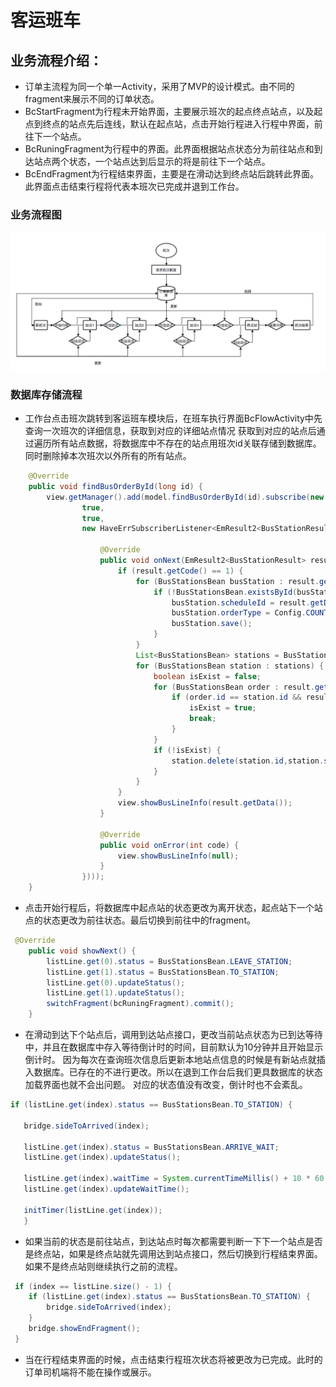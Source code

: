 # 客运班车
## 业务流程介绍：
* 订单主流程为同一个单一Activity，采用了MVP的设计模式。由不同的fragment来展示不同的订单状态。
* BcStartFragment为行程未开始界面，主要展示班次的起点终点站点，以及起点到终点的站点先后连线，默认在起点站，点击开始行程进入行程中界面，前往下一个站点。
* BcRuningFragment为行程中的界面。此界面根据站点状态分为前往站点和到达站点两个状态，一个站点达到后显示的将是前往下一个站点。
* BcEndFragment为行程结束界面，主要是在滑动达到终点站后跳转此界面。此界面点击结束行程将代表本班次已完成并退到工作台。

### 业务流程图
![客运班车流程图](./bus.jpg)

### 数据库存储流程
* 工作台点击班次跳转到客运班车模块后，在班车执行界面BcFlowActivity中先查询一次班次的详细信息，获取到对应的详细站点情况
获取到对应的站点后通过遍历所有站点数据，将数据库中不存在的站点用班次id关联存储到数据库。同时删除掉本次班次以外所有的所有站点。

```java
    @Override
    public void findBusOrderById(long id) {
        view.getManager().add(model.findBusOrderById(id).subscribe(new MySubscriber<>(context,
                true,
                true,
                new HaveErrSubscriberListener<EmResult2<BusStationResult>>() {

                    @Override
                    public void onNext(EmResult2<BusStationResult> result) {
                        if (result.getCode() == 1) {
                            for (BusStationsBean busStation : result.getData().stationVos) {
                                if (!BusStationsBean.existsById(busStation.id, result.getData().id)) {
                                    busStation.scheduleId = result.getData().id;
                                    busStation.orderType = Config.COUNTRY;
                                    busStation.save();
                                }
                            }
                            List<BusStationsBean> stations = BusStationsBean.findAll();
                            for (BusStationsBean station : stations) {
                                boolean isExist = false;
                                for (BusStationsBean order : result.getData().stationVos) {
                                    if (order.id == station.id && result.getData().id == station.scheduleId) {
                                        isExist = true;
                                        break;
                                    }
                                }
                                if (!isExist) {
                                    station.delete(station.id,station.scheduleId);
                                }
                            }
                        }
                        view.showBusLineInfo(result.getData());
                    }

                    @Override
                    public void onError(int code) {
                        view.showBusLineInfo(null);
                    }
                })));
    }
```
* 点击开始行程后，将数据库中起点站的状态更改为离开状态，起点站下一个站点的状态更改为前往状态。最后切换到前往中的fragment。
```java
 @Override
    public void showNext() {
        listLine.get(0).status = BusStationsBean.LEAVE_STATION;
        listLine.get(1).status = BusStationsBean.TO_STATION;
        listLine.get(0).updateStatus();
        listLine.get(1).updateStatus();
        switchFragment(bcRuningFragment).commit();
    }
```

* 在滑动到达下个站点后，调用到达站点接口，更改当前站点状态为已到达等待中，并且在数据库中存入等待倒计时的时间，目前默认为10分钟并且开始显示倒计时。
因为每次在查询班次信息后更新本地站点信息的时候是有新站点就插入数据库。已存在的不进行更改。所以在退到工作台后我们更具数据库的状态加载界面也就不会出问题。
对应的状态值没有改变，倒计时也不会紊乱。

```java
if (listLine.get(index).status == BusStationsBean.TO_STATION) {

   bridge.sideToArrived(index);

   listLine.get(index).status = BusStationsBean.ARRIVE_WAIT;
   listLine.get(index).updateStatus();

   listLine.get(index).waitTime = System.currentTimeMillis() + 10 * 60 * 1000 ;
   listLine.get(index).updateWaitTime();

   initTimer(listLine.get(index));
   }
```

* 如果当前的状态是前往站点，到达站点时每次都需要判断一下下一个站点是否是终点站，如果是终点站就先调用达到站点接口，然后切换到行程结束界面。如果不是终点站则继续执行之前的流程。
```java
 if (index == listLine.size() - 1) {
    if (listLine.get(index).status == BusStationsBean.TO_STATION) {
        bridge.sideToArrived(index);
    }
    bridge.showEndFragment();
 }
```

* 当在行程结束界面的时候，点击结束行程班次状态将被更改为已完成。此时的订单司机端将不能在操作或展示。
